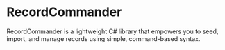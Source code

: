 # RecordCommander
RecordCommander is a lightweight C# library that empowers you to seed, import, and manage records using simple, command-based syntax.
